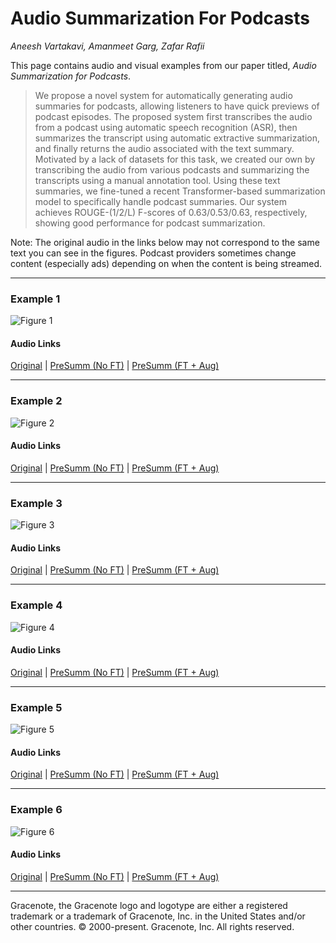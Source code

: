 # Audio Summarization For Podcasts

_Aneesh Vartakavi, Amanmeet Garg, Zafar Rafii_

This page contains audio and visual examples from our paper titled, *Audio Summarization for Podcasts*.


> We propose a novel system for automatically generating audio summaries for podcasts, allowing listeners to have quick previews of podcast episodes. The proposed system first transcribes the audio from a podcast using automatic speech recognition (ASR), then summarizes the transcript using automatic extractive summarization, and finally returns the audio associated with the text summary. Motivated by a lack of datasets for this task, we created our own by transcribing the audio from various podcasts and summarizing the transcripts using a manual annotation tool. Using these text summaries, we fine-tuned a recent Transformer-based summarization model to specifically handle podcast summaries. Our system achieves ROUGE-(1/2/L) F-scores of 0.63/0.53/0.63, respectively, showing good performance for podcast summarization.

Note: The original audio in the links below may not correspond to the same text you can see in the figures. Podcast providers sometimes change content (especially ads) depending on when the content is being streamed.

---
### Example 1

![Figure 1](./images/PodSumm_fig1.jpg?raw=True)
#### Audio Links
[Original](https://play.podtrac.com/npr-510310/edge1.pod.npr.org/anon.npr-podcasts/podcast/npr/nprpolitics/2020/01/20200130_nprpolitics_20200130_nprpolitics-ca318b72-e2a9-42dd-9b98-70028b39a35b.mp3) |
[PreSumm (No FT)](./Audio%20Summaries/table_2_no_ft.mp3) |
[PreSumm (FT + Aug)](./Audio%20Summaries/table_2_ft.mp3)

---
### Example 2

![Figure 2](./images/PodSumm_fig2.jpg?raw=True)
#### Audio Links
[Original](https://play.podtrac.com/npr-381444908/edge1.pod.npr.org/anon.npr-podcasts/podcast/npr/fa/2020/01/20200113_fa_fapodmon_1-a590d6f4-c9da-4031-b692-f2b85aac503f.mp3) |
[PreSumm (No FT)](./Audio%20Summaries/table_3_no_ft.mp3) |
[PreSumm (FT + Aug)](./Audio%20Summaries/table_3_ft.mp3)

---
### Example 3
![Figure 3](./images/PodSumm_fig3.jpg?raw=True)
#### Audio Links
[Original](http://dts.podtrac.com/redirect.mp3/traffic.libsyn.com/mythpodcast/MaL3A.mp3?dest-id=357714) |
[PreSumm (No FT)](https://drive.google.com/file/d/1gStpcJPbXS58njY4yd0uvSlbMmvIBdzr/view?usp=sharing) |
[PreSumm (FT + Aug)](https://drive.google.com/file/d/1BQNRXcA7v210uo4vGu0XL0R8yHBf94G3/view?usp=sharing)

---
### Example 4
![Figure 4](./images/PodSumm_fig4.jpg?raw=True)
#### Audio Links
[Original](https://play.podtrac.com/npr-510313/edge1.pod.npr.org/anon.npr-mp3/npr/hibt/2019/11/20191121_hibt_snowboards.mp3?awCollectionId=510313&awEpisodeId=781787744&orgId=1&d=2232&p=510313&story=781787744&t=podcast&e=781787744&size=35394960&ft=pod&f=510313) |
[PreSumm (No FT)](https://drive.google.com/file/d/19KZ6kWm-SvKB1wQ4gj7uJan2pnc9gkGG/view?usp=sharing) |
[PreSumm (FT + Aug)](https://drive.google.com/file/d/1AlxZjFxK5FaeMP91ND6-2IRtWK4HmQx-/view?usp=sharing)

---
### Example 5
![Figure 5](./images/PodSumm_fig5.jpg?raw=True)
#### Audio Links
[Original](https://play.podtrac.com/npr-510289/edge1.pod.npr.org/anon.npr-podcasts/podcast/npr/pmoney/2019/10/20191025_pmoney_pmpod947-ee50e1f8-5b58-4591-88d0-85e098faf84e-841dc22c-1468-4f7a-a754-cefb71cefe38.mp3) |
[PreSumm (No FT)](https://drive.google.com/file/d/1eFybRYyBN2kh9SmfRIVKf4roZH_mSYgl/view?usp=sharing) |
[PreSumm (FT + Aug)](https://drive.google.com/file/d/1y41It6mfMYSibsZSwtuip4mfPD3s_9NP/view?usp=sharing)

---
### Example 6
![Figure 6](./images/PodSumm_fig6.jpg?raw=True)
#### Audio Links
[Original](https://www.podtrac.com/pts/redirect.mp3/dovetail.prxu.org/themoth/956dfe46-263c-4a3f-af47-a5bc2ae70de3/MRH_1615_2020_segment1.mp3) |
[PreSumm (No FT)](https://drive.google.com/file/d/1pTvjszinmqjnkGgZDUmjNdmzEFWYqs35/view?usp=sharing) |
[PreSumm (FT + Aug)](https://drive.google.com/file/d/1mXl-E1TsVabZbia4L7pI8elBss4J6gLA/view?usp=sharing)

---

Gracenote, the Gracenote logo and logotype are either a registered trademark or a trademark of Gracenote, Inc. in the United States and/or other countries. © 2000-present. Gracenote, Inc. All rights reserved.
